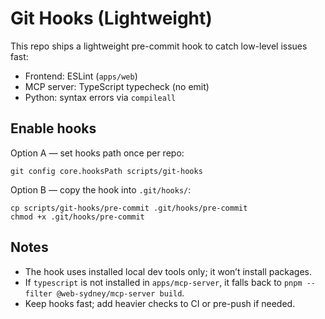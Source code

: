 # Git Hooks (Lightweight)

This repo ships a lightweight pre-commit hook to catch low-level issues fast:
- Frontend: ESLint (`apps/web`)
- MCP server: TypeScript typecheck (no emit)
- Python: syntax errors via `compileall`

## Enable hooks

Option A — set hooks path once per repo:

```
git config core.hooksPath scripts/git-hooks
```

Option B — copy the hook into `.git/hooks/`:

```
cp scripts/git-hooks/pre-commit .git/hooks/pre-commit
chmod +x .git/hooks/pre-commit
```

## Notes
- The hook uses installed local dev tools only; it won’t install packages.
- If `typescript` is not installed in `apps/mcp-server`, it falls back to `pnpm --filter @web-sydney/mcp-server build`.
- Keep hooks fast; add heavier checks to CI or pre-push if needed.

